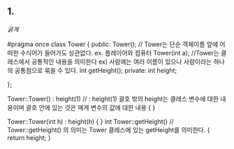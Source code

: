 ## 1.
*굵게*


#pragma once
class Tower
{
public:
	Tower(); // Tower는 단순 객체이름 앞에 어떠한 수식어가 들어가도 상관없다. ex. 플레이어와 컴퓨터
	Tower(int a);  //Tower는 클레스에서 공통적인 내용을 의미한다 ex) 사람에는 여러 이름이 있으나 사람이라는 하나의 공통점으로 묶을 수 있다.
	int getHeight();
private:
	int height;

};

Tower::Tower() : height(1)      // : height(1) 괄호 밖의 height는 클레스 변수에 대한 내용이며 괄호 안에 있는 것은 매게 변수의 값에 대한 내용
{
}

Tower::Tower(int h) : height(h)
{
}
int Tower::getHeight()       // Tower::getHeight() 의 의미는 Tower 클레스에 있는 getHeight를 의미한다.
{
	return height;
}
